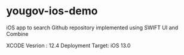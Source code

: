 # yougov-ios-demo
iOS app to search Github repository implemented using SWIFT UI and Combine

XCODE Vesrion : 12.4 
Deployment Target: iOS 13.0

